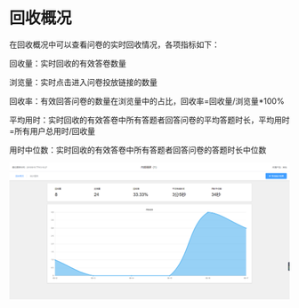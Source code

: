 # 回收概况

在回收概况中可以查看问卷的实时回收情况，各项指标如下：

回收量：实时回收的有效答卷数量 

浏览量：实时点击进入问卷投放链接的数量

回收率：有效回答问卷的数量在浏览量中的占比，回收率=回收量/浏览量\*100%

平均用时：实时回收的有效答卷中所有答题者回答问卷的平均答题时长，平均用时=所有用户总用时/回收量 

用时中位数：实时回收的有效答卷中所有答题者回答问卷的答题时长中位数

![&#x56DE;&#x6536;&#x6982;&#x51B5;](../../.gitbook/assets/image%20%28174%29.png)

